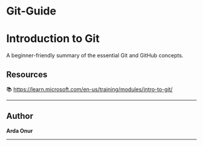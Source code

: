 # Git-Guide

# Introduction to Git

A beginner-friendly summary of the essential Git and GitHub concepts.


## Resources

📚 https://learn.microsoft.com/en-us/training/modules/intro-to-git/

---

## Author

**Arda Onur**

---
